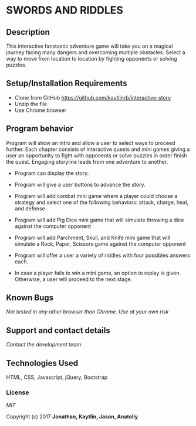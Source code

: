 # SWORDS AND RIDDLES

## Description
This interactive fanstastic adventure game will take you on a magical journey facing many dangers and overcoming multiple obstacles. Select a way to move from location to location by fighting opponents or solving puzzles.

## Setup/Installation Requirements

* Clone from GitHub https://github.com/kaytlinrb/interactive-story
* Unzip the file
* Use Chrome browser

## Program behavior
Program will show an intro and allow a user to select ways to proceed further. Each chapter consists of interactive quests and mini games giving a user an opportunity to fight with opponents or solve puzzles in order finish the quest. Engaging storyline leads from one adventure to another.

* Program can display the story.

* Program will give a user buttons to advance the story.

* Program will add combat mini game where a player could choose a strategy and select one of the following behaviors: attack, charge, heal, and defense

* Program will add Pig Dice mini game that will simulate throwing a dice against the computer opponent

* Program will add Parchment, Skull, and Knife mini game that will simulate a Rock, Paper, Scissors game against the computer opponent

* Program will offer a user a variety of riddles with four possibles answers each.

* In case a player fails to win a mini game, an option to replay is given. Otherwise, a user will proceed to the next stage.

## Known Bugs

_Not tested in any other browser than Chrome. Use at your own risk_

## Support and contact details

_Contact the development team_

## Technologies Used

HTML, CSS, Javascript, jQuery, Bootstrap

### License

*MIT*

Copyright (c) 2017 **Jonathan, Kaytlin, Jason, Anatoliy**
